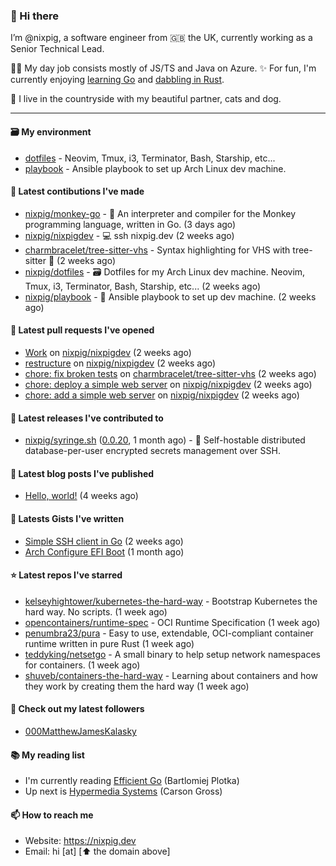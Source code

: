 ### 🐽 Hi there

I’m @nixpig, a software engineer from 🇬🇧 the UK, currently working as a Senior Technical Lead.

👨‍💻 My day job consists mostly of JS/TS and Java on Azure. ✨ For fun, I'm currently enjoying [learning Go](https://github.com/nixpig?tab=repositories&q=&type=public&language=go&sort=) and [dabbling in Rust](https://github.com/nixpig?tab=repositories&q=&type=public&language=rust&sort=). 

🏡 I live in the countryside with my beautiful partner, cats and dog.

--- 

#### 🗃️ My environment
- [dotfiles](https://github.com/nixpig/dotfiles) - Neovim, Tmux, i3, Terminator, Bash, Starship, etc...
- [playbook](https://github.com/nixpig/playbook) - Ansible playbook to set up Arch Linux dev machine.

#### 👷 Latest contibutions I've made

- [nixpig/monkey-go](https://github.com/nixpig/monkey-go) - 🐒 An interpreter and compiler for the Monkey programming language, written in Go.  (3 days ago)
- [nixpig/nixpigdev](https://github.com/nixpig/nixpigdev) - 💻️ ssh nixpig.dev (2 weeks ago)
- [charmbracelet/tree-sitter-vhs](https://github.com/charmbracelet/tree-sitter-vhs) - Syntax highlighting for VHS with tree-sitter 🌳 (2 weeks ago)
- [nixpig/dotfiles](https://github.com/nixpig/dotfiles) - 🗃️ Dotfiles for my Arch Linux dev machine. Neovim, Tmux, i3, Terminator, Bash, Starship, etc... (2 weeks ago)
- [nixpig/playbook](https://github.com/nixpig/playbook) - 📑 Ansible playbook to set up dev machine. (2 weeks ago)

#### 🔨 Latest pull requests I've opened

- [Work](https://github.com/nixpig/nixpigdev/pull/20) on [nixpig/nixpigdev](https://github.com/nixpig/nixpigdev) (2 weeks ago)
- [restructure](https://github.com/nixpig/nixpigdev/pull/19) on [nixpig/nixpigdev](https://github.com/nixpig/nixpigdev) (2 weeks ago)
- [chore: fix broken tests](https://github.com/charmbracelet/tree-sitter-vhs/pull/15) on [charmbracelet/tree-sitter-vhs](https://github.com/charmbracelet/tree-sitter-vhs) (2 weeks ago)
- [chore: deploy a simple web server](https://github.com/nixpig/nixpigdev/pull/18) on [nixpig/nixpigdev](https://github.com/nixpig/nixpigdev) (2 weeks ago)
- [chore: add a simple web server](https://github.com/nixpig/nixpigdev/pull/17) on [nixpig/nixpigdev](https://github.com/nixpig/nixpigdev) (2 weeks ago)


#### 🔭 Latest releases I've contributed to

- [nixpig/syringe.sh](https://github.com/nixpig/syringe.sh) ([0.0.20](https://github.com/nixpig/syringe.sh/releases/tag/0.0.20), 1 month ago) - 🔐 Self-hostable distributed database-per-user encrypted secrets management over SSH.

#### 📜 Latest blog posts I've published

- [Hello, world!](https://medium.com/@nixpig/hello-world-a1748c140e5a?source=rss-6adcb4b40ca1------2) (4 weeks ago)


#### 📓 Latests Gists I've written

- [Simple SSH client in Go](https://gist.github.com/477864ecc1bf2a374be168a9d2318ac4) (2 weeks ago)
- [Arch Configure EFI Boot](https://gist.github.com/b62226f4e30d31371df283e93db7ce65) (1 month ago)

#### ⭐ Latest repos I've starred

- [kelseyhightower/kubernetes-the-hard-way](https://github.com/kelseyhightower/kubernetes-the-hard-way) - Bootstrap Kubernetes the hard way. No scripts. (1 week ago)
- [opencontainers/runtime-spec](https://github.com/opencontainers/runtime-spec) - OCI Runtime Specification (1 week ago)
- [penumbra23/pura](https://github.com/penumbra23/pura) - Easy to use, extendable, OCI-compliant container runtime written in pure Rust (1 week ago)
- [teddyking/netsetgo](https://github.com/teddyking/netsetgo) - A small binary to help setup network namespaces for containers. (1 week ago)
- [shuveb/containers-the-hard-way](https://github.com/shuveb/containers-the-hard-way) - Learning about containers and how they work by creating them the hard way (1 week ago)

#### 👯 Check out my latest followers

- [000MatthewJamesKalasky](https://github.com/000MatthewJamesKalasky)

#### 📚️ My reading list
- I'm currently reading [Efficient Go](https://www.oreilly.com/library/view/efficient-go/9781098105709/) (Bartlomiej Plotka)
- Up next is [Hypermedia Systems](https://hypermedia.systems/) (Carson Gross)

#### 📫 How to reach me
- Website: https://nixpig.dev
- Email: hi [at] [⬆️ the domain above]


